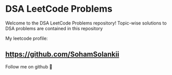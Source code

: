 # DSA LeetCode Problems

Welcome to the DSA LeetCode Problems repository! Topic-wise solutions to DSA problems are contained in this repository

My leetcode profile:



## https://github.com/SohamSolankii

Follow me on github 👀

